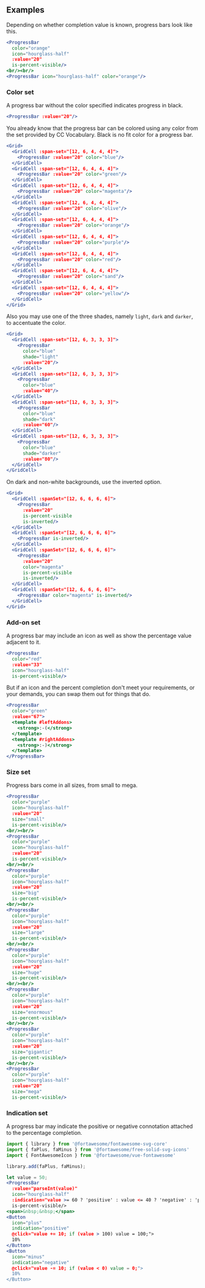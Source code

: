 ## Examples

Depending on whether completion value is known, progress bars look like this.

```jsx
<ProgressBar
  color="orange"
  icon="hourglass-half" 
  :value="20"  
  is-percent-visible/>
<br/><br/>
<ProgressBar icon="hourglass-half" color="orange"/>
```

### Color set

A progress bar without the color specified indicates progress in black.

```jsx
<ProgressBar :value="20"/>
```

You already know that the progress bar can be colored using any color from the 
set provided by CC Vocabulary. Black is no fit color for a progress bar. 

```jsx
<Grid>
  <GridCell :span-set="[12, 6, 4, 4, 4]">
    <ProgressBar :value="20" color="blue"/>
  </GridCell>
  <GridCell :span-set="[12, 6, 4, 4, 4]">
    <ProgressBar :value="20" color="green"/>
  </GridCell>
  <GridCell :span-set="[12, 6, 4, 4, 4]">
    <ProgressBar :value="20" color="magenta"/>
  </GridCell>
  <GridCell :span-set="[12, 6, 4, 4, 4]">
    <ProgressBar :value="20" color="olive"/>
  </GridCell>
  <GridCell :span-set="[12, 6, 4, 4, 4]">
    <ProgressBar :value="20" color="orange"/>
  </GridCell>
  <GridCell :span-set="[12, 6, 4, 4, 4]">
    <ProgressBar :value="20" color="purple"/>
  </GridCell>
  <GridCell :span-set="[12, 6, 4, 4, 4]">
    <ProgressBar :value="20" color="red"/>
  </GridCell>
  <GridCell :span-set="[12, 6, 4, 4, 4]">
    <ProgressBar :value="20" color="sand"/>
  </GridCell>
  <GridCell :span-set="[12, 6, 4, 4, 4]">
    <ProgressBar :value="20" color="yellow"/>
  </GridCell>
</Grid>
```

Also you may use one of the three shades, namely `light`, `dark` and `darker`, 
to accentuate the color.

```jsx
<Grid>
  <GridCell :span-set="[12, 6, 3, 3, 3]">
    <ProgressBar 
      color="blue"
      shade="light"
      :value="20"/>
  </GridCell>
  <GridCell :span-set="[12, 6, 3, 3, 3]">
    <ProgressBar 
      color="blue"
      :value="40"/>
  </GridCell>
  <GridCell :span-set="[12, 6, 3, 3, 3]">
    <ProgressBar 
      color="blue"
      shade="dark"
      :value="60"/>
  </GridCell>
  <GridCell :span-set="[12, 6, 3, 3, 3]">
    <ProgressBar 
      color="blue"
      shade="darker"
      :value="80"/>
  </GridCell>
</GridCell>
```

On dark and non-white backgrounds, use the inverted option.

```jsx { "props": { "className": "dark-background" } }
<Grid>
  <GridCell :spanSet="[12, 6, 6, 6, 6]">
    <ProgressBar
      :value="20" 
      is-percent-visible 
      is-inverted/>
  </GridCell>
  <GridCell :spanSet="[12, 6, 6, 6, 6]">
    <ProgressBar is-inverted/>
  </GridCell>
  <GridCell :spanSet="[12, 6, 6, 6, 6]">
    <ProgressBar
      :value="20" 
      color="magenta" 
      is-percent-visible 
      is-inverted/>
  </GridCell>
  <GridCell :spanSet="[12, 6, 6, 6, 6]">
    <ProgressBar color="magenta" is-inverted/>
  </GridCell>
</Grid>
```

### Add-on set

A progress bar may include an icon as well as show the percentage value adjacent
to it.

```jsx
<ProgressBar 
  color="red"
  :value="33"
  icon="hourglass-half"
  is-percent-visible/>
```

But if an icon and the percent completion don't meet your requirements, or your
demands, you can swap them out for things that do.

```jsx
<ProgressBar 
  color="green" 
  :value="67">
  <template #leftAddons>
    <strong>:-(</strong>
  </template>
  <template #rightAddons>
    <strong>:-)</strong>
  </template>
</ProgressBar>
```

### Size set

Progress bars come in all sizes, from small to mega.

```jsx { "props": { "className": "contain-content" } }
<ProgressBar
  color="purple"
  icon="hourglass-half"
  :value="20" 
  size="small"
  is-percent-visible/>
<br/><br/>
<ProgressBar
  color="purple"
  icon="hourglass-half"
  :value="20" 
  is-percent-visible/>
<br/><br/>
<ProgressBar
  color="purple"
  icon="hourglass-half"
  :value="20" 
  size="big"
  is-percent-visible/>
<br/><br/>
<ProgressBar
  color="purple"
  icon="hourglass-half"
  :value="20" 
  size="large"
  is-percent-visible/>
<br/><br/>
<ProgressBar
  color="purple"
  icon="hourglass-half"
  :value="20" 
  size="huge"
  is-percent-visible/>
<br/><br/>
<ProgressBar
  color="purple"
  icon="hourglass-half"
  :value="20" 
  size="enormous"
  is-percent-visible/>
<br/><br/>
<ProgressBar
  color="purple"
  icon="hourglass-half"
  :value="20" 
  size="gigantic"
  is-percent-visible/>
<br/><br/>
<ProgressBar
  color="purple"
  icon="hourglass-half"
  :value="20" 
  size="mega"
  is-percent-visible/>
```

### Indication set

A progress bar may indicate the positive or negative connotation attached to the
percentage completion.

```jsx
import { library } from '@fortawesome/fontawesome-svg-core'
import { faPlus, faMinus } from '@fortawesome/free-solid-svg-icons'
import { FontAwesomeIcon } from '@fortawesome/vue-fontawesome'

library.add(faPlus, faMinus);

let value = 50;
<ProgressBar 
  :value="parseInt(value)"
  icon="hourglass-half"
  :indication="value >= 60 ? 'positive' : value <= 40 ? 'negative' : 'probably'"
  is-percent-visible/>
<span>&nbsp;&nbsp;</span>
<Button
  icon="plus"
  indication="positive"
  @click="value += 10; if (value > 100) value = 100;">
  10%
</Button>
<Button 
  icon="minus" 
  indication="negative" 
  @click="value -= 10; if (value < 0) value = 0;">
  10%
</Button>
```

